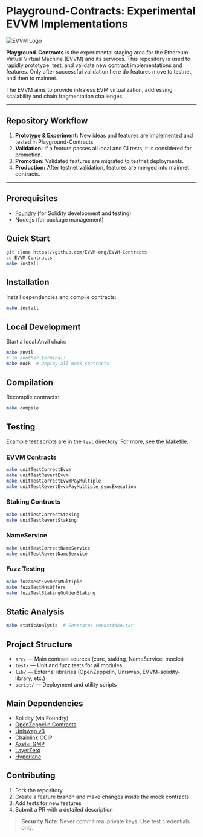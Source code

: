 # Playground-Contracts: Experimental EVVM Implementations

![EVVM Logo](https://github.com/user-attachments/assets/08d995ee-7512-42e4-a26c-0d62d2e8e0bf)

**Playground-Contracts** is the experimental staging area for the Ethereum Virtual Virtual Machine (EVVM) and its services. This repository is used to rapidly prototype, test, and validate new contract implementations and features. Only after successful validation here do features move to testnet, and then to mainnet.

The EVVM aims to provide infraless EVM virtualization, addressing scalability and chain fragmentation challenges.

---

## Repository Workflow

1. **Prototype & Experiment:** New ideas and features are implemented and tested in Playground-Contracts.
2. **Validation:** If a feature passes all local and CI tests, it is considered for promotion.
3. **Promotion:** Validated features are migrated to testnet deployments.
4. **Production:** After testnet validation, features are merged into mainnet contracts.

---

## Prerequisites

- [Foundry](https://getfoundry.sh/) (for Solidity development and testing)
- Node.js (for package management)

## Quick Start

```bash
git clone https://github.com/EVVM-org/EVVM-Contracts
cd EVVM-Contracts
make install
```

## Installation

Install dependencies and compile contracts:
```bash
make install
```

## Local Development

Start a local Anvil chain:
```bash
make anvil
# In another terminal:
make mock  # Deploy all mock contracts
```

## Compilation

Recompile contracts:
```bash
make compile
```

## Testing

Example test scripts are in the `test` directory. For more, see the [Makefile](https://github.com/EVVM-org/EVVM-Contracts/blob/main/makefile).

### EVVM Contracts
```bash
make unitTestCorrectEvvm
make unitTestRevertEvvm
make unitTestCorrectEvvmPayMultiple
make unitTestRevertEvvmPayMultiple_syncExecution
```

### Staking Contracts
```bash
make unitTestCorrectStaking
make unitTestRevertStaking
```

### NameService
```bash
make unitTestCorrectNameService
make unitTestRevertNameService
```

### Fuzz Testing
```bash
make fuzzTestEvvmPayMultiple
make fuzzTestMnsOffers
make fuzzTestStakingGoldenStaking
```

## Static Analysis
```bash
make staticAnalysis  # Generates reportWake.txt
```

## Project Structure

- `src/` — Main contract sources (core, staking, NameService, mocks)
- `test/` — Unit and fuzz tests for all modules
- `lib/` — External libraries (OpenZeppelin, Uniswap, EVVM-solidity-library, etc.)
- `script/` — Deployment and utility scripts

## Main Dependencies
- Solidity (via Foundry)
- [OpenZeppelin Contracts](https://github.com/OpenZeppelin/openzeppelin-contracts)
- [Uniswap v3](https://github.com/Uniswap/v3-core)
- [Chainlink CCIP](https://github.com/smartcontractkit/ccip)
- [Axelar GMP](https://github.com/axelarnetwork/axelar-gmp-sdk-solidity)
- [LayerZero](https://github.com/LayerZero-Labs/LayerZero)
- [Hyperlane](https://github.com/hyperlane-xyz/hyperlane-monorepo)

## Contributing

1. Fork the repository
2. Create a feature branch and make changes inside the mock contracts
3. Add tests for new features
4. Submit a PR with a detailed description

> **Security Note**: Never commit real private keys. Use test credentials only.
